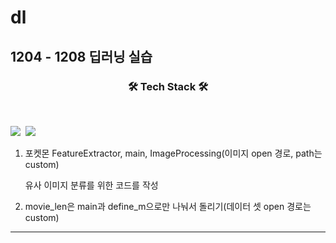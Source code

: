 # dl
## 1204 - 1208 딥러닝 실습
<h3 align="center"><b>🛠 Tech Stack 🛠</b></h3>
</br>
<p align="left">
<img src="https://img.shields.io/badge/Python-blue?style=flat-square&logo=Python&logoColor=white"/></a>&nbsp 
<img src="https://img.shields.io/badge/Tensorflow-1572B6?style=flat-square&logo=Tensorflow&logoColor=white"/></a> &nbsp


1. 포켓몬 FeatureExtractor, main, ImageProcessing(이미지 open 경로, path는 custom)

   유사 이미지 분류를 위한 코드를 작성










2. movie_len은 main과 define_m으로만 나눠서 돌리기(데이터 셋 open 경로는 custom)
---------------------------------------------------------------------------


